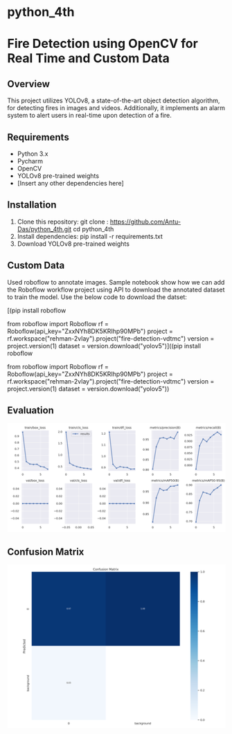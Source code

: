 # python_4th
# Fire Detection using OpenCV for Real Time and Custom Data

## Overview
This project utilizes YOLOv8, a state-of-the-art object detection algorithm, for detecting fires in images and videos. Additionally, it implements an alarm system to alert users in real-time upon detection of a fire.

## Requirements
- Python 3.x
- Pycharm
- OpenCV
- YOLOv8 pre-trained weights
- [Insert any other dependencies here]

## Installation
1. Clone this repository:
   git clone : https://github.com/Antu-Das/python_4th.git
   cd python_4th
2. Install dependencies: pip install -r requirements.txt
3. Download YOLOv8 pre-trained weights 

## Custom Data
Used roboflow to annotate images. Sample notebook show how we can add the Roboflow workflow project using API to download the annotated dataset to train the model. Use the below code to download the datset:

[(pip install roboflow

from roboflow import Roboflow
rf = Roboflow(api_key="ZxxNYh8DK5KRIhp90MPb")
project = rf.workspace("rehman-2vlay").project("fire-detection-vdtmc")
version = project.version(1)
dataset = version.download("yolov5")]((pip install roboflow

from roboflow import Roboflow
rf = Roboflow(api_key="ZxxNYh8DK5KRIhp90MPb")
project = rf.workspace("rehman-2vlay").project("fire-detection-vdtmc")
version = project.version(1)
dataset = version.download("yolov5"))



## Evaluation

![The below chart show the loss , mAP (mean Average Precision) score for the train, test,validation set.](https://github.com/Antu-Das/python_4th/blob/main/download%20(8).png)

## Confusion Matrix
![Confusion Matrix](https://github.com/Antu-Das/python_4th/blob/main/download%20(3).png)






